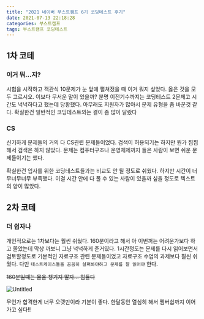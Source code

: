 ```yaml
---
title: "2021 네이버 부스트캠프 6기 코딩테스트 후기"
date: 2021-07-13 22:18:28
categories: 부스트캠프
tags: 부스트캠프 코딩테스트 
---
```

## 1차 코테

### 이거 뭐...지?

시험을 시작하고 객관식 10문제가 눈 앞에 펼쳐젔을 때 이거 뭐지 싶었다. 옳은 것을 모두 고르시오. 이보다 무서운 말이 있을까? 
분명 이전기수까지는 코딩테스트 2문제고 시간도 넉넉하다고 했는데 당황했다. 아무래도 지원자가 많아서 문제 유형을 좀 바꾼것 같다. 확실한건 일반적인 코딩테스트와는 결이 좀 많이 달랐다

### CS

신기하게 문제들의 거의 다 CS관련 문제들이었다. 검색이 허용되기는 하지만 뭔가 찝찝해서 검색은 하지 않았다. 문제는 컴퓨터구조나 운영체제까지 들은 사람이 보면 쉬운 문제들이기는 했다.

확실한건 입사를 위한 코딩테스트들과는 비교도 안 될 정도로 쉬웠다. 하지만 시간이 너무너무너무 부족했다. 이걸 시간 안에 다 풀 수 있는 사람이 있을까 싶을 정도로 텍스트의 양이 많았다. 

## 2차 코테

### 더 쉽자나

개인적으로는 1차보다는 훨씬 쉬웠다. 160분이라고 해서 아 이번꺼는 어려운가보다 하고 쫄았는데 막상 까보니 그냥 넉넉하게 준거였다. 
1시간정도는 문제를 다시 읽어보면서 검토할정도로 기본적인 자료구조 관련 문제들이었고 자료구조 수업의 과제보다 훨씬 쉬웠다. 
다만 `테스트케이스들을 꼼꼼히 살펴봐야하고 문제를 잘 읽어야` 한다. 

~~160분일때는 물을 챙기지 말자... 힘들다~~



![Untitled](https://user-images.githubusercontent.com/67692759/125454283-c0abfaea-94b4-45b9-b7de-d5562983805d.png)

무언가 합격한게 너무 오랫만이라 기분이 좋다. 한달동안 열심히 해서 멤버쉽까지 이어가고 싶다!!
